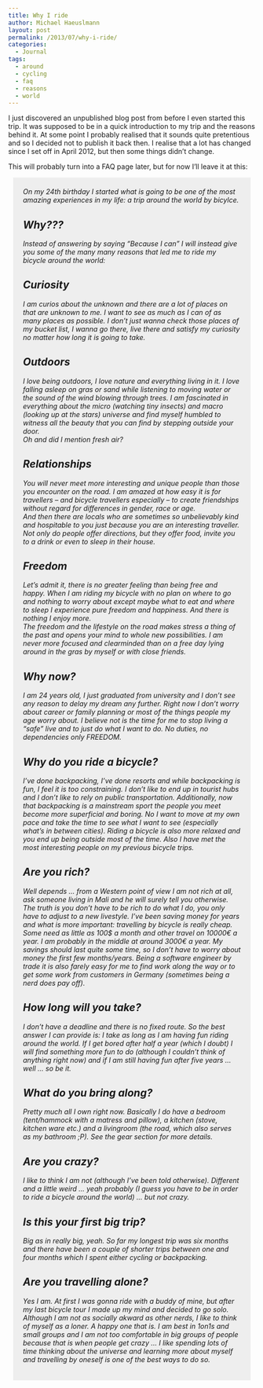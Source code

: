```yaml
---
title: Why I ride
author: Michael Haeuslmann
layout: post
permalink: /2013/07/why-i-ride/
categories:
  - Journal
tags:
  - around
  - cycling
  - faq
  - reasons
  - world
---
```

I just discovered an unpublished blog post from before I even started this trip. It was supposed to be in a quick introduction to my trip and the reasons behind it. At some point I probably realised that it sounds quite pretentious and so I decided not to publish it back then. I realise that a lot has changed since I set off in April 2012, but then some things didn&#8217;t change.

This will probably turn into a FAQ page later, but for now I&#8217;ll leave it at this:

<div style="background-color:#EEEEEE;padding:20px;font-style:italic;margin:10px;">
  On my 24th birthday I started what is going to be one of the most amazing experiences in my life: a trip around the world by bicylce.</p> <h2>
    Why???
  </h2>
  
  <p>
    Instead of answering by saying “Because I can” I will instead give you some of the many many reasons that led me to ride my bicycle around the world:
  </p>
  
  <h2>
    Curiosity
  </h2>
  
  <p>
    I am curios about the unknown and there are a lot of places on that are unknown to me. I want to see as much as I can of as many places as possible. I don’t just wanna check those places of my bucket list, I wanna go there, live there and satisfy my curiosity no matter how long it is going to take.
  </p>
  
  <h2>
    Outdoors
  </h2>
  
  <p>
    I love being outdoors, I love nature and everything living in it. I love falling asleep on gras or sand while listening to moving water or the sound of the wind blowing through trees. I am fascinated in everything about the micro (watching tiny insects) and macro (looking up at the stars) universe and find myself humbled to witness all the beauty that you can find by stepping outside your door.<br /> Oh and did I mention fresh air?
  </p>
  
  <h2>
    Relationships
  </h2>
  
  <p>
    You will never meet more interesting and unique people than those you encounter on the road. I am amazed at how easy it is for travellers &#8211; and bicycle travellers especially &#8211; to create friendships without regard for differences in gender, race or age.<br /> And then there are locals who are sometimes so unbelievably kind and hospitable to you just because you are an interesting traveller. Not only do people offer directions, but they offer food, invite you to a drink or even to sleep in their house.
  </p>
  
  <h2>
    Freedom
  </h2>
  
  <p>
    Let’s admit it, there is no greater feeling than being free and happy. When I am riding my bicycle with no plan on where to go and nothing to worry about except maybe what to eat and where to sleep I experience pure freedom and happiness. And there is nothing I enjoy more.<br /> The freedom and the lifestyle on the road makes stress a thing of the past and opens your mind to whole new possibilities. I am never more focused and clearminded than on a free day lying around in the gras by myself or with close friends.
  </p>
  
  <h2>
    Why now?
  </h2>
  
  <p>
    I am 24 years old, I just graduated from university and I don’t see any reason to delay my dream any further. Right now I don’t worry about career or family planning or most of the things people my age worry about. I believe not is the time for me to stop living a “safe” live and to just do what I want to do. No duties, no dependencies only FREEDOM.
  </p>
  
  <h2>
    Why do you ride a bicycle?
  </h2>
  
  <p>
    I’ve done backpacking, I’ve done resorts and while backpacking is fun, I feel it is too constraining. I don’t like to end up in tourist hubs and I don’t like to rely on public transportation. Additionally, now that backpacking is a mainstream sport the people you meet become more superficial and boring. No I want to move at my own pace and take the time to see what I want to see (especially what’s in between cities). Riding a bicycle is also more relaxed and you end up being outside most of the time. Also I have met the most interesting people on my previous bicycle trips.
  </p>
  
  <h2>
    Are you rich?
  </h2>
  
  <p>
    Well depends &#8230; from a Western point of view I am not rich at all, ask someone living in Mali and he will surely tell you otherwise. The truth is you don’t have to be rich to do what I do, you only have to adjust to a new livestyle. I’ve been saving money for years and what is more important: travelling by bicycle is really cheap. Some need as little as 100$ a month and other travel on 10000€ a year. I am probably in the middle at around 3000€ a year. My savings should last quite some time, so I don’t have to worry about money the first few months/years. Being a software engineer by trade it is also farely easy for me to find work along the way or to get some work from customers in Germany (sometimes being a nerd does pay off).
  </p>
  
  <h2>
    How long will you take?
  </h2>
  
  <p>
    I don’t have a deadline and there is no fixed route. So the best answer I can provide is: I take as long as I am having fun riding around the world. If I get bored after half a year (which I doubt) I will find something more fun to do (although I couldn’t think of anything right now) and if I am still having fun after five years &#8230; well &#8230; so be it.
  </p>
  
  <h2>
    What do you bring along?
  </h2>
  
  <p>
    Pretty much all I own right now. Basically I do have a bedroom (tent/hammock with a matress and pillow), a kitchen (stove, kitchen ware etc.) and a livingroom (the road, which also serves as my bathroom ;P). See the gear section for more details.
  </p>
  
  <h2>
    Are you crazy?
  </h2>
  
  <p>
    I like to think I am not (although I’ve been told otherwise). Different and a little weird &#8230; yeah probably (I guess you have to be in order to ride a bicycle around the world) &#8230; but not crazy.
  </p>
  
  <h2>
    Is this your first big trip?
  </h2>
  
  <p>
    Big as in really big, yeah. So far my longest trip was six months and there have been a couple of shorter trips between one and four months which I spent either cycling or backpacking.
  </p>
  
  <h2>
    Are you travelling alone?
  </h2>
  
  <p>
    Yes I am. At first I was gonna ride with a buddy of mine, but after my last bicycle tour I made up my mind and decided to go solo. Although I am not as socially akward as other nerds, I like to think of myself as a loner. A happy one that is. I am best in 1on1s and small groups and I am not too comfortable in big groups of people because that is when people get crazy &#8230; I like spending lots of time thinking about the universe and learning more about myself and travelling by oneself is one of the best ways to do so.
  </p>
</div>